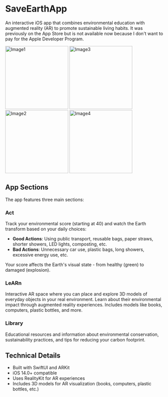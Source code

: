 # SaveEarthApp

An interactive iOS app that combines environmental education with augmented reality (AR) to promote sustainable living habits. It was previously on the App Store but is not available now because I don't want to pay for the Apple Developer Program.

<img src="https://github.com/user-attachments/assets/d0f10169-5662-42df-8801-fe4f04207645" alt="Image1" width="200"/>
<img src="https://github.com/user-attachments/assets/10f9c2c0-3687-48fc-8ab7-c9319174a5a0" alt="Image3" width="200"/>
<img src="https://github.com/user-attachments/assets/11abd24f-ae94-44cd-8aa5-750f97ae8307" alt="Image2" width="200"/>
<img src="https://github.com/user-attachments/assets/961c51f3-cbe1-4331-bd21-7e6e66d00ad8" alt="Image4" width="200"/>

## App Sections

The app features three main sections:

### Act
Track your environmental score (starting at 40) and watch the Earth transform based on your daily choices:
- **Good Actions**: Using public transport, reusable bags, paper straws, shorter showers, LED lights, composting, etc.
- **Bad Actions**: Unnecessary car use, plastic bags, long showers, excessive energy use, etc.

Your score affects the Earth's visual state - from healthy (green) to damaged (explosion).

### LeARn
Interactive AR space where you can place and explore 3D models of everyday objects in your real environment. Learn about their environmental impact through augmented reality experiences. Includes models like books, computers, plastic bottles, and more.

### Library
Educational resources and information about environmental conservation, sustainability practices, and tips for reducing your carbon footprint.

## Technical Details

- Built with SwiftUI and ARKit
- iOS 14.0+ compatible
- Uses RealityKit for AR experiences
- Includes 3D models for AR visualization (books, computers, plastic bottles, etc.)
